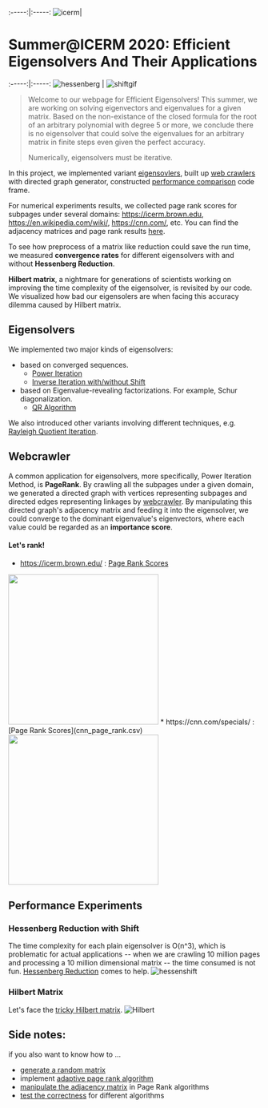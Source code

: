 :-----:|:-----:
![icerm](ICERM_logoCUBE_1000pxls.png)|
# Summer@ICERM 2020: Efficient Eigensolvers And Their Applications
 
:-----:|:-----:
 ![hessenberg](hessenberg.gif) | ![shiftgif](shift.gif)

> Welcome to our webpage for Efficient Eigensolvers! 
> This summer, we are working on solving eigenvectors and eigenvalues for a given matrix.
> Based on the non-existance of the closed formula for the root of an arbitrary polynomial with 
> degree 5 or more, we conclude there is no eigensolver that could solve
> the eigenvalues for an arbitrary matrix in finite steps even given 
> the perfect accuracy.
>
> Numerically, eigensolvers must be iterative.

In this project, we implemented variant [eigensovlers](#eigensolvers), built up [web crawlers](#webcrawler) with
 directed graph generator, constructed [performance comparison](#performance-experiments) code frame.
 
For numerical experiments results, we collected page rank scores for 
 subpages under several domains: https://icerm.brown.edu, https://en.wikipedia.com/wiki/,
 https://cnn.com/, etc. You can find the adjacency matrices and page rank results
  [here](#lets-rank).

 To see how preprocess of a matrix like reduction could save the run time,
 we measured **convergence rates** for different eigensolvers with and without
 **Hessenberg Reduction**.
 
 **Hilbert matrix**, a nightmare for generations of scientists working on 
 improving the time complexity of the eigensolver, is revisited by our code.
 We visualized how bad our eigensolers are when facing this accuracy dilemma
 caused by Hilbert matrix.


## Eigensolvers
We implemented two major kinds of eigensolvers:
* based on converged sequences.
    * [Power Iteration](PowerIterationMethod.html)
    * [Inverse Iteration with/without Shift]()
* based on Eigenvalue-revealing factorizations.
For example, Schur diagonalization.
    * [QR Algorithm](QR_Algorithm.html)
    
We also introduced other variants involving different techniques, e.g. [Rayleigh Quotient Iteration](RayleighQuotientIteration.html). 

## Webcrawler
A common application for eigensolvers, more specifically, Power Iteration Method,
is **PageRank**. By crawling all the subpages under a given domain, we generated a directed 
graph with vertices representing subpages and directed edges representing linkages by
[webcrawler](webScraper.html). 
By manipulating this directed graph's adjacency matrix and feeding it
into the eigensolver, we could converge to the dominant eigenvalue's eigenvectors,
where each value could be regarded as an **importance score**.


#### Let's rank!
* https://icerm.brown.edu/ : [Page Rank Scores](icerm_page_rank.csv)
<img src="ICERM100_adhMatrix.png" width="300" />
* https://cnn.com/specials/ : [Page Rank Scores](cnn_page_rank.csv) 
<img src="CNN200_adhMatrix.png" width="300" />

## Performance Experiments
### Hessenberg Reduction with Shift

The time complexity for each plain eigensolver is O(n^3), which is problematic 
 for actual applications -- when we are crawling 10 million pages and processing
 a 10 million dimensional matrix -- the time consumed is not fun. 
 [Hessenberg Reduction](comparePerfDriver.html) comes to help.
![hessenshift](performance_compare_iteration_preversion.png)

### Hilbert Matrix
Let's face the [tricky Hilbert matrix](HilbertExper.html).
![Hilbert](EigensolversOnHilbert.png)

## Side notes:
if you also want to know how to ...
* [generate a random matrix](matricesGenerator.html)
* implement [adaptive page rank algorithm]()
* [manipulate the adjacency matrix]() in Page Rank algorithms
* [test the correctness]() for different algorithms

 

